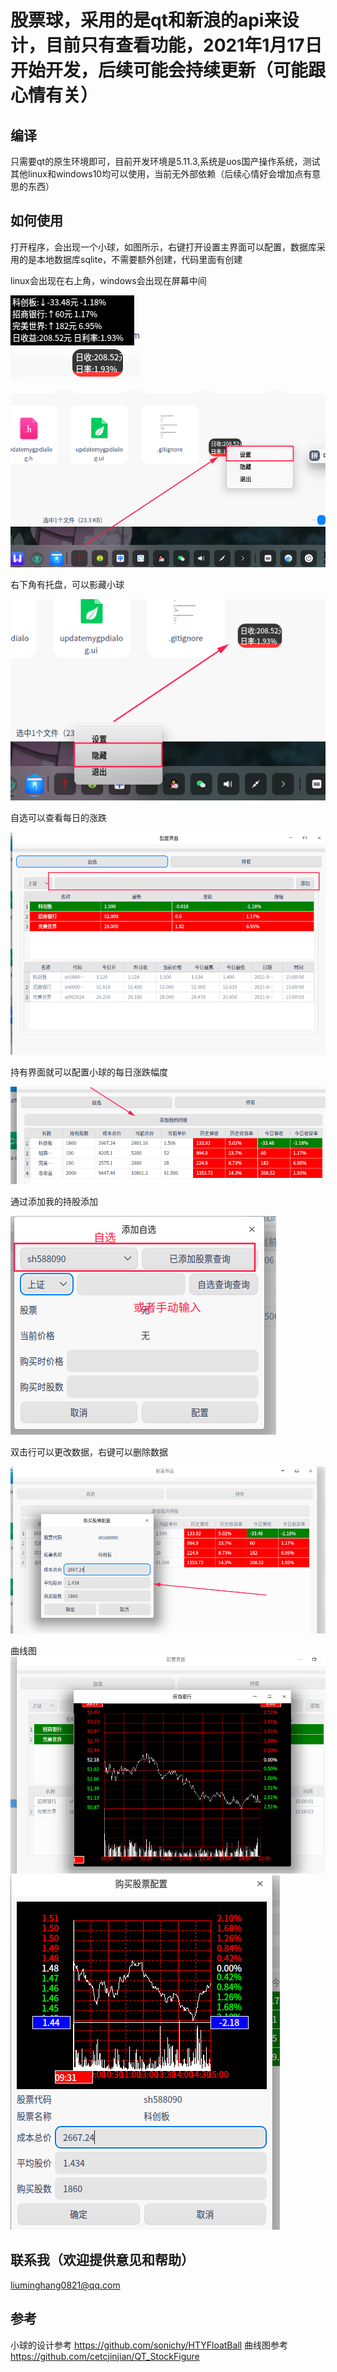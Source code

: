# 股票球，采用的是qt和新浪的api来设计，目前只有查看功能，2021年1月17日开始开发，后续可能会持续更新（可能跟心情有关）


## 编译
只需要qt的原生环境即可，目前开发环境是5.11.3,系统是uos国产操作系统，测试其他linux和windows10均可以使用，当前无外部依赖（后续心情好会增加点有意思的东西）
## 如何使用
打开程序，会出现一个小球，如图所示，右键打开设置主界面可以配置，数据库采用的是本地数据库sqlite，不需要额外创建，代码里面有创建

linux会出现在右上角，windows会出现在屏幕中间

![image](./img/1.png)

![image](./img/4.png)



右下角有托盘，可以影藏小球



![image](./img/3.png)



自选可以查看每日的涨跌

![image](./img/2.png)



持有界面就可以配置小球的每日涨跌幅度

![image](./img/7.png)



通过添加我的持股添加

![image](./img/5.png)



双击行可以更改数据，右键可以删除数据

![image](./img/6.png)

曲线图
![image](./img/8.png)
![image](./img/9.png)
## 联系我（欢迎提供意见和帮助）

liuminghang0821@qq.com

## 参考
小球的设计参考
https://github.com/sonichy/HTYFloatBall
曲线图参考
https://github.com/cetcjinjian/QT_StockFigure
